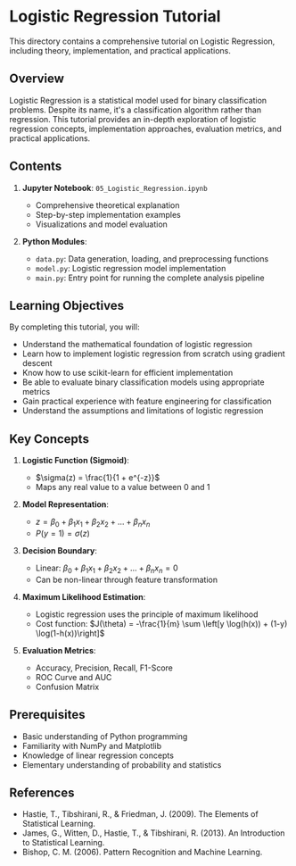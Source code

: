 # Logistic Regression Tutorial

This directory contains a comprehensive tutorial on Logistic Regression, including theory, implementation, and practical applications.

## Overview

Logistic Regression is a statistical model used for binary classification problems. Despite its name, it's a classification algorithm rather than regression. This tutorial provides an in-depth exploration of logistic regression concepts, implementation approaches, evaluation metrics, and practical applications.

## Contents

1. **Jupyter Notebook**: `05_Logistic_Regression.ipynb`
   - Comprehensive theoretical explanation
   - Step-by-step implementation examples
   - Visualizations and model evaluation

2. **Python Modules**:
   - `data.py`: Data generation, loading, and preprocessing functions
   - `model.py`: Logistic regression model implementation
   - `main.py`: Entry point for running the complete analysis pipeline

## Learning Objectives

By completing this tutorial, you will:
- Understand the mathematical foundation of logistic regression
- Learn how to implement logistic regression from scratch using gradient descent
- Know how to use scikit-learn for efficient implementation
- Be able to evaluate binary classification models using appropriate metrics
- Gain practical experience with feature engineering for classification
- Understand the assumptions and limitations of logistic regression

## Key Concepts

1. **Logistic Function (Sigmoid)**:
   - $\sigma(z) = \frac{1}{1 + e^{-z}}$
   - Maps any real value to a value between 0 and 1

2. **Model Representation**:
   - $z = \beta_0 + \beta_1 x_1 + \beta_2 x_2 + \ldots + \beta_n x_n$
   - $P(y=1) = \sigma(z)$

3. **Decision Boundary**:
   - Linear: $\beta_0 + \beta_1 x_1 + \beta_2 x_2 + \ldots + \beta_n x_n = 0$
   - Can be non-linear through feature transformation

4. **Maximum Likelihood Estimation**:
   - Logistic regression uses the principle of maximum likelihood
   - Cost function: $J(\theta) = -\frac{1}{m} \sum \left[y \log(h(x)) + (1-y) \log(1-h(x))\right]$

5. **Evaluation Metrics**:
   - Accuracy, Precision, Recall, F1-Score
   - ROC Curve and AUC
   - Confusion Matrix

## Prerequisites

- Basic understanding of Python programming
- Familiarity with NumPy and Matplotlib
- Knowledge of linear regression concepts
- Elementary understanding of probability and statistics

## References

- Hastie, T., Tibshirani, R., & Friedman, J. (2009). The Elements of Statistical Learning.
- James, G., Witten, D., Hastie, T., & Tibshirani, R. (2013). An Introduction to Statistical Learning.
- Bishop, C. M. (2006). Pattern Recognition and Machine Learning.
